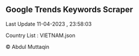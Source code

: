 

## Google Trends Keywords Scraper 
 
Last Update 11-04-2023 , 23:58:03

Country List :
VIETNAM.json



© Abdul Muttaqin 
